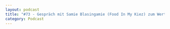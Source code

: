 ```yaml
---
layout: podcast
title: "#73 - Gespräch mit Samie Blasingamie (Food In My Kiez) zum Wert von Nahrung [englisch]"
category: Podcast
---
```


<p><script class="podigee-podcast-player" src="https://cdn.podigee.com/podcast-player/javascripts/podigee-podcast-player.js" data-configuration="https://interviews-4-future.podigee.io/73-i4f/embed?context=external"></script></p>
